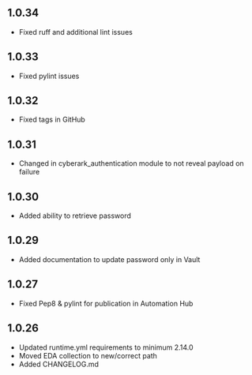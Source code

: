## 1.0.34

- Fixed ruff and additional lint issues

## 1.0.33

- Fixed pylint issues

## 1.0.32

- Fixed tags in GitHub

## 1.0.31

- Changed in cyberark_authentication module to not reveal payload on failure

## 1.0.30

- Added ability to retrieve password

## 1.0.29

- Added documentation to update password only in Vault

## 1.0.27

- Fixed Pep8 & pylint for publication in Automation Hub

## 1.0.26

- Updated runtime.yml requirements to minimum 2.14.0
- Moved EDA collection to new/correct path
- Added CHANGELOG.md
